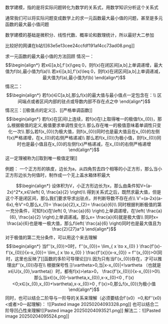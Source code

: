 数学建模，指的是将实际问题转化为数学的关系式，用数学知识分析这个关系式

通常我们可以将实际问题变成数学上的求一元函数最大最小值的问题，甚至是多元函数的最大最小值问题

数学建模的基础是微积分、线性代数、概率论和数理统计，所以最好大二参加

比较好的网课在b站![[63e5e13cee24ccfdf191af4cc73ad08.png]]

求一元函数的最大最小值的方法回顾
情况一：$$\begin{align*}
若x∈[a,b],f'(x)\geq 0，则f(x)在闭区间[a,b]上单调递增，最大值为f(b),最小值为f(a)\\
若x∈[a,b],f'(x)\leq 0，则f(x)在闭区间[a,b]上单调递减，最大值为f(a),最小值为f(b)
\end{align*}$$
情况二：
$$\begin{align*}
若f(x)∈C[a,b],那么f(x)的最大值与最小值点一定包含在：\\
区间端点或者区间内部的驻点或导数内部不存在点之中
\end{align*}$$
情况三：[[极值点的定义]]、[[严格单调函数]]
$$\begin{align*}
若f(x)在区间I上连续，若f(x)在I上取得唯一的极值f(x_{0})，那么根据极值的定义,极值要求单调性变化\\
那么存在唯一的极值意味着单调性只变化一次\\
那么若f(x_{0})为极大值，则f(x_{0})同时也是最大值且在x_{0}的左侧f(x)严格递增，在x_{0}的右侧严格递减\\
那么若f(x_{0})为极小值，则f(x_{0})同时也是最小值且在x_{0}的左侧f(x)严格递减，在x_{0}的右侧严格递增
\end{align*}$$
这一定理被称为[[取到唯一极值定理]]

例题：
一个正方形的铁皮，边长为a，从四角剪去四个相等的小正方形，那么当小正方形边长为何值时，制作成一个无上盖水箱体积最大

$$\begin{align*}
设体积为V，小正方形边长为x，那么由条件知V=(a-2x)^2*x,x∈\left( 0, \frac{a}{2} \right)\\
得到关系式之后，既然求最大值，但是这个不是闭区间，那么我们要求导求出驻点，并判断导数不存在点\\
V'=(a-2x)(a-6x),令V'=0,那么x_{1}= \frac{a}{2},x_{2}= \frac{a}{6}\\
同时根据判断极值的第一充分条件，可知f(x)在\left( 0, \frac{a}{6} \right)上单调递增，在\left( \frac{a}{6}, \frac{a}{2} \right)上单调递减。那么x= \frac{a}{6}就是极大值\\
同时x= \frac{a}{6}也是唯一极大值，那么f\left(  \frac{a}{6}  \right)同时也是最大值且为 \frac{2}{27}a^3
\end{align*}$$
对于极值的第二充分条件，可以用这个来去理解$$\begin{align*}
当f''(x_{0})>0时，f''(x_{0})= \lim_{ x \to x_{0} } \frac{f'(x)-f'(x_{0})}{x-x_{0}}= \lim_{ x \to x_{0} } \frac{f'(x)}{x-x_{0}}  = f''(x_{0})>0(同时，这里也反映了[[函数的多阶可导理论]])\\
因为只有当f'(x_{0})存在，才可以推理出f''(x_{0})存在\\
根据保号性∃\vartheta>0,当|x-x_{0}|<\vartheta （也就是x∈U(x_{0},\vartheta)）时，都有f(x)>\eta>0， \frac{f'(x_{0})}{x-x_{0}}>0\\
那么当x∈(x_{0}-\vartheta,x_{0}),x-x_{0}<0 , f'(x)<0;x∈(x_{0},x_{0}+\vartheta),x-x_{0}>0 , f'(x)>0,那么f(x_{0})为极小值
\end{align*}$$
同时，也可以结合二阶导与一阶导的关系来理解（必须要结合f'(x0）=0,和f''(x0)<或者>0一起理解)：
![[Pasted image 20250204093328.png]]
也可以结合二阶导凹凸性来理解![[Pasted image 20250204093521.png]]
解法二：![[Pasted image 20250204095524.png]]


